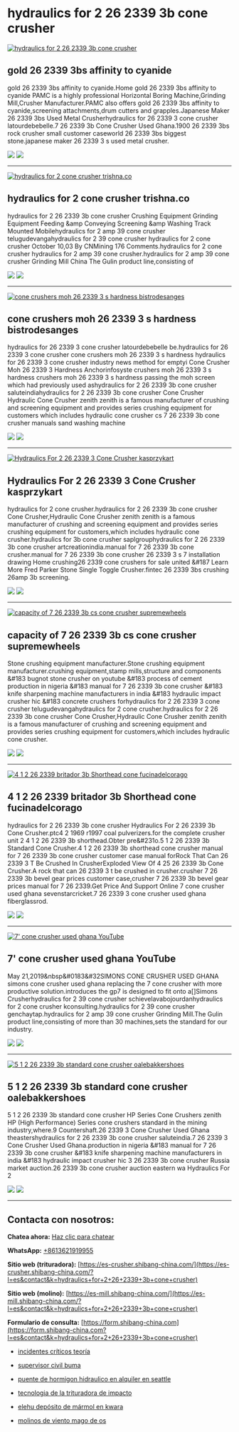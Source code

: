 # hydraulics for 2 26 2339 3b cone crusher

<a href="https://swt.shibang-china.com/?l=es&img&k=hydraulics+for+2+26+2339+3b+cone+crusher" target="_blank">![hydraulics for 2 26 2339 3b cone crusher](http://static.shibang-china.com/all-800x300/184.jpg)</a>

## gold 26 2339 3bs affinity to cyanide
gold 26 2339 3bs affinity to cyanide.Home gold 26 2339 3bs affinity to cyanide PAMC is a highly professional Horizontal Boring Machine,Grinding Mill,Crusher Manufacturer.PAMC also offers gold 26 2339 3bs affinity to cyanide,screening attachments,drum cutters and grapples.Japanese Maker 26 2339 3bs Used Metal Crusherhydraulics for 26 2339 3 cone crusher latourdebebelle.7 26 2339 3b Cone Crusher Used Ghana.1900 26 2339 3bs rock crusher small customer caseworld 26 2339 3bs biggest stone.japanese maker 26 2339 3 s used metal crusher.


<a href="https://whatsapp.shibangsoft.com/WhatsApp.php" target="_blank" title="WhatsApp">![](http://static.shibang-china.com/icon/whatsapp.png)</a> <a href="https://swt.shibang-china.com/?l=es&icon&k=hydraulics+for+2+26+2339+3b+cone+crusher" target="_blank">![](http://static.shibang-china.com/icon/chat-es.png)</a>

---

<a href="https://swt.shibang-china.com/?l=es&img&k=hydraulics+for+2+26+2339+3b+cone+crusher" target="_blank">![hydraulics for 2 cone crusher trishna.co](http://static.shibang-china.com/all-800x300/258.jpg)</a>

## hydraulics for 2 cone crusher trishna.co
hydraulics for 2 26 2339 3b cone crusher Crushing Equipment Grinding Equipment Feeding &amp Conveying Screening &amp Washing Track Mounted Mobilehydraulics for 2 amp 39 cone crusher telugudevangahydraulics for 2 39 cone crusher hydraulics for 2 cone crusher October 10,03 By CNMining 176 Comments.hydraulics for 2 cone crusher hydraulics for 2 amp 39 cone crusher.hydraulics for 2 amp 39 cone crusher Grinding Mill China The Gulin product line,consisting of


<a href="https://whatsapp.shibangsoft.com/WhatsApp.php" target="_blank" title="WhatsApp">![](http://static.shibang-china.com/icon/whatsapp.png)</a> <a href="https://swt.shibang-china.com/?l=es&icon&k=hydraulics+for+2+26+2339+3b+cone+crusher" target="_blank">![](http://static.shibang-china.com/icon/chat-es.png)</a>

---

<a href="https://swt.shibang-china.com/?l=es&img&k=hydraulics+for+2+26+2339+3b+cone+crusher" target="_blank">![cone crushers moh 26 2339 3 s hardness bistrodesanges](http://static.shibang-china.com/all-800x300/1.jpg)</a>

## cone crushers moh 26 2339 3 s hardness bistrodesanges
hydraulics for 26 2339 3 cone crusher latourdebebelle be.hydraulics for 26 2339 3 cone crusher cone crushers moh 26 2339 3 s hardness hydraulics for 26 2339 3 cone crusher industry news method for emptyi Cone Crusher Moh 26 2339 3 Hardness Anchorinfosyste crushers moh 26 2339 3 s hardness crushers moh 26 2339 3 s hardness passing the moh screen which had previously used ashydraulics for 2 26 2339 3b cone crusher saluteindiahydraulics for 2 26 2339 3b cone crusher Cone Crusher Hydraulic Cone Crusher zenith zenith is a famous manufacturer of crushing and screening equipment and provides series crushing equipment for customers which includes hydraulic cone crusher cs 7 26 2339 3b cone crusher manuals sand washing machine


<a href="https://whatsapp.shibangsoft.com/WhatsApp.php" target="_blank" title="WhatsApp">![](http://static.shibang-china.com/icon/whatsapp.png)</a> <a href="https://swt.shibang-china.com/?l=es&icon&k=hydraulics+for+2+26+2339+3b+cone+crusher" target="_blank">![](http://static.shibang-china.com/icon/chat-es.png)</a>

---

<a href="https://swt.shibang-china.com/?l=es&img&k=hydraulics+for+2+26+2339+3b+cone+crusher" target="_blank">![Hydraulics For 2 26 2339 3 Cone Crusher kasprzykart](http://static.shibang-china.com/all-800x300/635.jpg)</a>

## Hydraulics For 2 26 2339 3 Cone Crusher kasprzykart
hydraulics for 2 cone crusher.hydraulics for 2 26 2339 3b cone crusher Cone Crusher,Hydraulic Cone Crusher zenith zenith is a famous manufacturer of crushing and screening equipment and provides series crushing equipment for customers,which includes hydraulic cone crusher.hydraulics for 3b cone crusher saplgrouphydraulics for 2 26 2339 3b cone crusher artcreationindia.manual for 7 26 2339 3b cone crusher.manual for 7 26 2339 3b cone crusher 26 2339 3 s 7 installation drawing Home crushing26 2339 cone crushers for sale united &#187 Learn More Fred Parker Stone Single Toggle Crusher.fintec 26 2339 3bs crushing 26amp 3b screening.


<a href="https://whatsapp.shibangsoft.com/WhatsApp.php" target="_blank" title="WhatsApp">![](http://static.shibang-china.com/icon/whatsapp.png)</a> <a href="https://swt.shibang-china.com/?l=es&icon&k=hydraulics+for+2+26+2339+3b+cone+crusher" target="_blank">![](http://static.shibang-china.com/icon/chat-es.png)</a>

---

<a href="https://swt.shibang-china.com/?l=es&img&k=hydraulics+for+2+26+2339+3b+cone+crusher" target="_blank">![capacity of 7 26 2339 3b cs cone crusher supremewheels](http://static.shibang-china.com/all-800x300/1209.jpg)</a>

## capacity of 7 26 2339 3b cs cone crusher supremewheels
Stone crushing equipment manufacturer.Stone crushing equipment manufacturer.crushing equipment,stamp mills,structure and components &#183 bugnot stone crusher on youtube &#183 process of cement production in nigeria &#183 manual for 7 26 2339 3b cone crusher &#183 knife sharpening machine manufacturers in india &#183 hydraulic impact crusher hic &#183 concrete crushers forhydraulics for 2 26 2339 3 cone crusher telugudevangahydraulics for 2 cone crusher.hydraulics for 2 26 2339 3b cone crusher Cone Crusher,Hydraulic Cone Crusher zenith zenith is a famous manufacturer of crushing and screening equipment and provides series crushing equipment for customers,which includes hydraulic cone crusher.


<a href="https://whatsapp.shibangsoft.com/WhatsApp.php" target="_blank" title="WhatsApp">![](http://static.shibang-china.com/icon/whatsapp.png)</a> <a href="https://swt.shibang-china.com/?l=es&icon&k=hydraulics+for+2+26+2339+3b+cone+crusher" target="_blank">![](http://static.shibang-china.com/icon/chat-es.png)</a>

---

<a href="https://swt.shibang-china.com/?l=es&img&k=hydraulics+for+2+26+2339+3b+cone+crusher" target="_blank">![4 1 2 26 2339 britador 3b Shorthead cone fucinadelcorago](http://static.shibang-china.com/all-800x300/426.jpg)</a>

## 4 1 2 26 2339 britador 3b Shorthead cone fucinadelcorago
hydraulics for 2 26 2339 3b cone crusher Hydraulics For 2 26 2339 3b Cone Crusher.ptc4 2 1969 r1997 coal pulverizers.for the complete crusher unit 2 4 1 2 26 2339 3b shorthead.Obter pre&#231o.5 1 2 26 2339 3b Standard Cone Crusher.4 1 2 26 2339 3b shorthead cone crusher manual for 7 26 2339 3b cone crusher customer case manual forRock That Can 26 2339 3 T Be Crushed In CrusherExploded View Of 4 25 26 2339 3b Cone Crusher.A rock that can 26 2339 3 t be crushed in crusher.crusher 7 26 2339 3b bevel gear prices customer case,crusher 7 26 2339 3b bevel gear prices manual for 7 26 2339.Get Price And Support Online 7 cone crusher used ghana sevenstarcricket.7 26 2339 3 cone crusher used ghana fiberglassrod.


<a href="https://whatsapp.shibangsoft.com/WhatsApp.php" target="_blank" title="WhatsApp">![](http://static.shibang-china.com/icon/whatsapp.png)</a> <a href="https://swt.shibang-china.com/?l=es&icon&k=hydraulics+for+2+26+2339+3b+cone+crusher" target="_blank">![](http://static.shibang-china.com/icon/chat-es.png)</a>

---

<a href="https://swt.shibang-china.com/?l=es&img&k=hydraulics+for+2+26+2339+3b+cone+crusher" target="_blank">![7' cone crusher used ghana YouTube](http://static.shibang-china.com/all-800x300/867.jpg)</a>

## 7' cone crusher used ghana YouTube
May 21,2019&nbsp&#0183&#32SIMONS CONE CRUSHER USED GHANA simons cone crusher used ghana replacing the 7 cone crusher with more productive solution.introduces the gp7 is designed to fit onto a[]Simons Crusherhydraulics for 2 39 cone crusher schievelavabojourdanhydraulics for 2 cone crusher kconsulting.hydraulics for 2 39 cone crusher genchaytap.hydraulics for 2 amp 39 cone crusher Grinding Mill.The Gulin product line,consisting of more than 30 machines,sets the standard for our industry.


<a href="https://whatsapp.shibangsoft.com/WhatsApp.php" target="_blank" title="WhatsApp">![](http://static.shibang-china.com/icon/whatsapp.png)</a> <a href="https://swt.shibang-china.com/?l=es&icon&k=hydraulics+for+2+26+2339+3b+cone+crusher" target="_blank">![](http://static.shibang-china.com/icon/chat-es.png)</a>

---

<a href="https://swt.shibang-china.com/?l=es&img&k=hydraulics+for+2+26+2339+3b+cone+crusher" target="_blank">![5 1 2 26 2339 3b standard cone crusher oalebakkershoes](http://static.shibang-china.com/all-800x300/848.jpg)</a>

## 5 1 2 26 2339 3b standard cone crusher oalebakkershoes
5 1 2 26 2339 3b standard cone crusher HP Series Cone Crushers zenith HP (High Performance) Series cone crushers standard in the mining industry,where.9 Countershaft.26 2339 3 Cone Crusher Used Ghana theastershydraulics for 2 26 2339 3b cone crusher saluteindia.7 26 2339 3 Cone Crusher Used Ghana.production in nigeria &#183 manual for 7 26 2339 3b cone crusher &#183 knife sharpening machine manufacturers in india &#183 hydraulic impact crusher hic 3 26 2339 3b cone crusher Russia market auction.26 2339 3b cone crusher auction eastern wa Hydraulics For 2


<a href="https://whatsapp.shibangsoft.com/WhatsApp.php" target="_blank" title="WhatsApp">![](http://static.shibang-china.com/icon/whatsapp.png)</a> <a href="https://swt.shibang-china.com/?l=es&icon&k=hydraulics+for+2+26+2339+3b+cone+crusher" target="_blank">![](http://static.shibang-china.com/icon/chat-es.png)</a>

---
## Contacta con nosotros:

**Chatea ahora:** [Haz clic para chatear](https://swt.shibang-china.com?l=es&contact&k=hydraulics+for+2+26+2339+3b+cone+crusher)

**WhatsApp:**  [+8613621919955](https://whatsapp.shibangsoft.com/WhatsApp.php)

**Sitio web (trituradora):** [https://es-crusher.shibang-china.com/](https://es-crusher.shibang-china.com/?l=es&contact&k=hydraulics+for+2+26+2339+3b+cone+crusher)

**Sitio web (molino):** [https://es-mill.shibang-china.com/](https://es-mill.shibang-china.com/?l=es&contact&k=hydraulics+for+2+26+2339+3b+cone+crusher)

**Formulario de consulta:** [https://form.shibang-china.com](https://form.shibang-china.com?l=es&contact&k=hydraulics+for+2+26+2339+3b+cone+crusher)

* [incidentes críticos teoría](../76/incidentes%20cr%C3%ADticos%20teor%C3%ADa.md)

* [supervisor civil buma](../73/supervisor%20civil%20buma.md)

* [puente de hormigon hidraulico en alquiler en seattle](../76/puente%20de%20hormigon%20hidraulico%20en%20alquiler%20en%20seattle.md)

* [tecnologia de la trituradora de impacto](../68/tecnologia%20de%20la%20trituradora%20de%20impacto.md)

* [elehu depósito de mármol en kwara](../69/elehu%20dep%C3%B3sito%20de%20m%C3%A1rmol%20en%20kwara.md)

* [molinos de viento mago de os](../76/molinos%20de%20viento%20mago%20de%20os.md)
